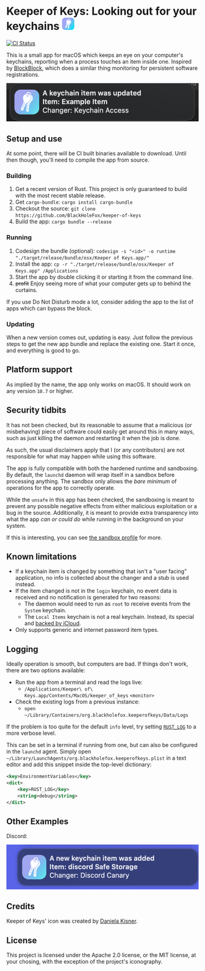 # Keeper of Keys: Looking out for your keychains !["Keeper of Keys app icon"](./media/icon.png)

[![CI Status](https://github.com/BlackHoleFox/Keeper-of-Keys/workflows/CI/badge.svg)](https://github.com/BlackHoleFox/Keeper-of-Keys/actions)

This is a small app for macOS which keeps an eye on your computer's keychains, reporting when a process touches an item inside one. Inspired by [BlockBlock](https://objective-see.org/products/blockblock.html), which does a similar thing monitoring for persistent software registrations.

!["A screenshot of a notification the app generates"](./media/example_notification.png)

## Setup and use

At some point, there will be CI built binaries available to download. Until then though, you'll need to compile the app from source.

### Building
1. Get a recent version of Rust. This project is only guaranteed to build with the most recent stable release.
2. Get `cargo-bundle`: `cargo install cargo-bundle`
3. Checkout the source: `git clone https://github.com/BlackHoleFox/keeper-of-keys`
4. Build the app: `cargo bundle --release`

### Running

1. Codesign the bundle (optional): `codesign -s "<id>" -o runtime "./target/release/bundle/osx/Keeper of Keys.app/"`
2. Install the app: `cp -r "./target/release/bundle/osx/Keeper of Keys.app" /Applications`
3. Start the app by double clicking it or starting it from the command line.
4. ~~profit~~ Enjoy seeing more of what your computer gets up to behind the curtains.

If you use Do Not Disturb mode a lot, consider adding the app to the list of apps which can bypass the block.

### Updating
When a new version comes out, updating is easy. Just follow the previous steps to get the new app bundle and replace the existing one. Start it once, and everything is good to go.

## Platform support
As implied by the name, the app only works on macOS. It should work on any version `10.7` or higher.

## Security tidbits
It has not been checked, but its reasonable to assume that a malicious (or misbehaving) piece of software could easily get around this in many ways, such as just killing the daemon and restarting it when the job is done.

As such, the usual disclaimers apply that I (or any contributors) are not responsible for what may happen while using this software.

The app is fully compatible with both the hardened runtime and sandboxing. By default, the `launchd` daemon will wrap itself in a sandbox before processing anything. The sandbox only allows the _bare minimum_ of operations for the app to correctly operate.

While the `unsafe` in this app has been checked, the sandboxing is meant to prevent any possible negative effects from either malicious exploitation or a bug in the source. Additionally, it is meant to provide extra transparency into what the app _can or could do_ while running in the background on your system.

If this is interesting, you can see [the sandbox profile](./resources/sandbox.sb) for more.

## Known limitations

- If a keychain item is changed by something that isn't a "user facing" application, no info is collected about the changer and a stub is used instead.
- If the item changed is not in the `login` keychain, no event data is received and no notification is generated for two reasons:
    - The daemon would need to run as `root` to receive events from the `System` keychain.
    - The `Local Items` keychain is not a real keychain. Instead, its special and [backed by iCloud](https://macmule.com/2014/03/30/the-local-items-keychain-in-mavericks/).
- Only supports generic and internet password item types.

## Logging

Ideally operation is smooth, but computers are bad. If things don't work, there are two options available:

- Run the app from a terminal and read the logs live:
    - `/Applications/Keeper\ of\ Keys.app/Contents/MacOS/keeper_of_keys` `<monitor>`
- Check the existing logs from a previous instance:
    - `open ~/Library/Containers/org.blackholefox.keeperofkeys/Data/Logs`

If the problem is too quite for the default `info` level,
try setting [`RUST_LOG`](https://docs.rs/flexi_logger/latest/flexi_logger/struct.Logger.html#method.try_with_env_or_str) to a more verbose level.

This can be set in a terminal if running from one, but can also be configured in the `launchd` agent. Simply open `~/Library/LaunchAgents/org.blackholefox.keeperofkeys.plist` in a text editor and add this snippet inside the top-level dictionary:

```xml
<key>EnvironmentVariables</key>
<dict>
	<key>RUST_LOG</key>
	<string>debug</string>
</dict>
```

## Other Examples

Discord:

!["A screenshot of a notification that Discord can generate"](./media/example_notification_2.png)

## Credits

Keeper of Keys' icon was created by [Daniela Kisner](https://www.behance.net/flaresphere/projects).

## License
This project is licensed under the Apache 2.0 license, or the MIT license, at your chosing, with the exception of the project's iconography.